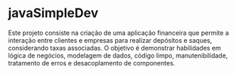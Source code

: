 # javaSimpleDev
Este projeto consiste na criação de uma aplicação financeira que permite a interação entre clientes e empresas para realizar depósitos e saques, considerando taxas associadas. O objetivo é demonstrar habilidades em lógica de negócios, modelagem de dados, código limpo, manutenibilidade, tratamento de erros e desacoplamento de componentes.
